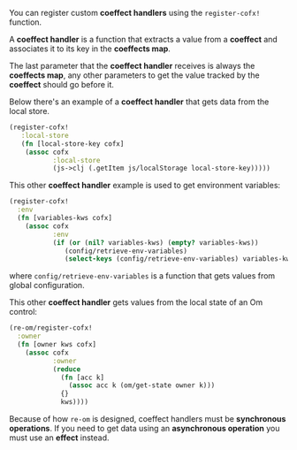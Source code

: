 You can register custom **coeffect handlers** using the `register-cofx!` function.

A **coeffect handler** is a function that extracts a value from a **coeffect** and associates it to its key in the **coeffects map**.

The last parameter that the **coeffect handler** receives is always the **coeffects map**,
any other parameters to get the value tracked by the **coeffect** should go before it.

Below there's an example of a **coeffect handler** that gets data from the local store.

```clj
(register-cofx!
   :local-store
   (fn [local-store-key cofx]
    (assoc cofx
           :local-store
           (js->clj (.getItem js/localStorage local-store-key)))))
```

This other **coeffect handler** example is used to get environment variables:

```clj
(register-cofx!
  :env
  (fn [variables-kws cofx]
    (assoc cofx
           :env
           (if (or (nil? variables-kws) (empty? variables-kws))
              (config/retrieve-env-variables)
              (select-keys (config/retrieve-env-variables) variables-kws)))))
```
where `config/retrieve-env-variables` is a function that gets values from global configuration.

This other **coeffect handler** gets values from the local state of an Om control:

```clj
(re-om/register-cofx!
  :owner
  (fn [owner kws cofx]
    (assoc cofx
           :owner
           (reduce
             (fn [acc k]
               (assoc acc k (om/get-state owner k)))
             {}
             kws))))
```

Because of how `re-om` is designed, coeffect handlers must be **synchronous operations**. If you need to get data using an **asynchronous operation** you must use an **effect** instead.